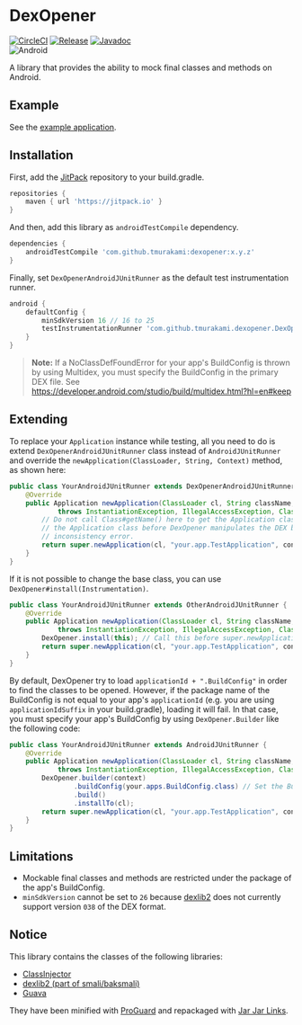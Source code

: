 # DexOpener

[![CircleCI](https://circleci.com/gh/tmurakami/dexopener.svg?style=shield)](https://circleci.com/gh/tmurakami/dexopener)
[![Release](https://jitpack.io/v/tmurakami/dexopener.svg)](https://jitpack.io/#tmurakami/dexopener)
[![Javadoc](https://img.shields.io/badge/Javadoc-0.11.0-brightgreen.svg)](https://jitpack.io/com/github/tmurakami/dexopener/0.11.0/javadoc/)<br>
![Android](https://img.shields.io/badge/Android-4.1%2B-blue.svg)

A library that provides the ability to mock final classes and methods on Android.

## Example

See the [example application](dexopener-example).

## Installation

First, add the [JitPack](https://jitpack.io/) repository to your build.gradle.

```groovy
repositories {
    maven { url 'https://jitpack.io' }
}
```

And then, add this library as `androidTestCompile` dependency.

```groovy
dependencies {
    androidTestCompile 'com.github.tmurakami:dexopener:x.y.z'
}
```

Finally, set `DexOpenerAndroidJUnitRunner` as the default test instrumentation runner.

```groovy
android {
    defaultConfig {
        minSdkVersion 16 // 16 to 25
        testInstrumentationRunner 'com.github.tmurakami.dexopener.DexOpenerAndroidJUnitRunner'
    }
}
```

> **Note:** If a NoClassDefFoundError for your app's BuildConfig is thrown by using Multidex, you must specify the BuildConfig in the primary DEX file.
> See https://developer.android.com/studio/build/multidex.html?hl=en#keep

## Extending

To replace your `Application` instance while testing, all you need to do is extend `DexOpenerAndroidJUnitRunner` class instead of `AndroidJUnitRunner` and override the `newApplication(ClassLoader, String, Context)` method, as shown here:

```java
public class YourAndroidJUnitRunner extends DexOpenerAndroidJUnitRunner {
    @Override
    public Application newApplication(ClassLoader cl, String className, Context context)
            throws InstantiationException, IllegalAccessException, ClassNotFoundException {
        // Do not call Class#getName() here to get the Application class name because loading
        // the Application class before DexOpener manipulates the DEX bytecode may cause class
        // inconsistency error.
        return super.newApplication(cl, "your.app.TestApplication", context);
    }
}
```

If it is not possible to change the base class, you can use `DexOpener#install(Instrumentation)`.

```java
public class YourAndroidJUnitRunner extends OtherAndroidJUnitRunner {
    @Override
    public Application newApplication(ClassLoader cl, String className, Context context)
            throws InstantiationException, IllegalAccessException, ClassNotFoundException {
        DexOpener.install(this); // Call this before super.newApplication()
        return super.newApplication(cl, "your.app.TestApplication", context);
    }
}
```

By default, DexOpener try to load `applicationId + ".BuildConfig"` in order to find the classes to be opened.
However, if the package name of the BuildConfig is not equal to your app's `applicationId` (e.g. you are using `applicationIdSuffix` in your build.gradle), loading it will fail.
In that case, you must specify your app's BuildConfig by using `DexOpener.Builder` like the following code:

```java
public class YourAndroidJUnitRunner extends AndroidJUnitRunner {
    @Override
    public Application newApplication(ClassLoader cl, String className, Context context)
            throws InstantiationException, IllegalAccessException, ClassNotFoundException {
        DexOpener.builder(context)
                .buildConfig(your.apps.BuildConfig.class) // Set the BuildConfig class
                .build()
                .installTo(cl);
        return super.newApplication(cl, "your.app.TestApplication", context);
    }
}
```

## Limitations

- Mockable final classes and methods are restricted under the package of the app's BuildConfig.
- `minSdkVersion` cannot be set to `26` because [dexlib2](https://github.com/JesusFreke/smali) does not currently support version `038` of the DEX format.

## Notice

This library contains the classes of the following libraries:

- [ClassInjector](https://github.com/tmurakami/classinjector)
- [dexlib2 (part of smali/baksmali)](https://github.com/JesusFreke/smali)
- [Guava](https://github.com/google/guava)

They have been minified with [ProGuard](https://www.guardsquare.com/en/proguard) and repackaged with [Jar Jar Links](https://code.google.com/archive/p/jarjar/).
